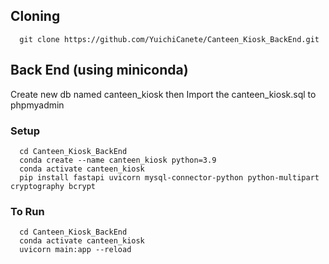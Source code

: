 ## Cloning

```
  git clone https://github.com/YuichiCanete/Canteen_Kiosk_BackEnd.git
```

## Back End (using miniconda)

Create new db named canteen_kiosk then
Import the canteen_kiosk.sql to phpmyadmin

### Setup
```
  cd Canteen_Kiosk_BackEnd
  conda create --name canteen_kiosk python=3.9
  conda activate canteen_kiosk
  pip install fastapi uvicorn mysql-connector-python python-multipart cryptography bcrypt
```

### To Run
```
  cd Canteen_Kiosk_BackEnd
  conda activate canteen_kiosk
  uvicorn main:app --reload
```
